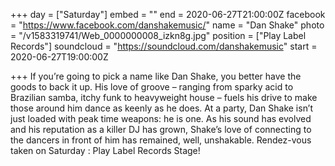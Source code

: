 +++
day = ["Saturday"]
embed = ""
end = 2020-06-27T21:00:00Z
facebook = "https://www.facebook.com/danshakemusic/"
name = "Dan Shake"
photo = "/v1583319741/Web_0000000008_izkn8g.jpg"
position = ["Play Label Records"]
soundcloud = "https://soundcloud.com/danshakemusic"
start = 2020-06-27T19:00:00Z

+++
If you’re going to pick a name like Dan Shake, you better have the goods to back it up. His love of groove – ranging from sparky acid to Brazilian samba, itchy funk to heavyweight house – fuels his drive to make those around him dance as keenly as he does. At a party, Dan Shake isn’t just loaded with peak time weapons: he is one. As his sound has evolved and his reputation as a killer DJ has grown, Shake’s love of connecting to the dancers in front of him has remained, well, unshakable. Rendez-vous taken on Saturday : Play Label Records Stage!